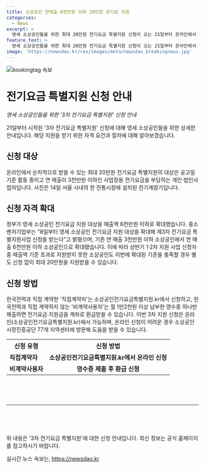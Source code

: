 ```yaml
---
title: 소상공인 연매출 6천만원 이하 20만원 전기료 지원
categories:
  - News
excerpt: >
  영세 소상공인들을 위한 최대 20만원 전기요금 특별지원 신청이 오는 21일부터 온라인에서 가능해진다. 활동 중인 소상공인 중 연 매출이 3천만원 이하이고 사업장용 전기요금을 부담하는 사업자가 대상이며, 최초 공고일인 2월 15일 기준으로 매출액 6천만원 이하인 영세 소상공인도 확대 대상이다. 기존에는 매월 영수증을 제출해야 했지만 이제는 온라인 신청을 통해 간편하게 지원받을 수 있다.
feature_text: >
  영세 소상공인들을 위한 최대 20만원 전기요금 특별지원 신청이 오는 21일부터 온라인에서 가능해진다. 활동 중인 소상공인 중 연 매출이 3천만원 이하이고 사업장용 전기요금을 부담하는 사업자가 대상이며, 최초 공고일인 2월 15일 기준으로 매출액 6천만원 이하인 영세 소상공인도 확대 대상이다. 기존에는 매월 영수증을 제출해야 했지만 이제는 온라인 신청을 통해 간편하게 지원받을 수 있다.
image: 'https://newsdao.kr/res/images/meta/newsdao_breakingnews.jpg'
---
```


<p><img src="https://newsdao.kr/res/images/meta/newsdao_breakingnews.jpg" alt="bookingtag 속보" /></p>

<h1 data-ke-size="size24">전기요금 특별지원 신청 안내</h1>

<p data-ke-size="size16"><i>영세 소상공인들을 위한 '3차 전기요금 특별지원' 신청 안내</i></p>

<p data-ke-size="size16">21일부터 시작된 '3차 전기요금 특별지원' 신청에 대해 영세 소상공인들을 위한 상세한 안내입니다. 해당 지원을 받기 위한 자격 요건과 절차에 대해 알아보겠습니다.</p>

<h2 data-ke-size="size26">신청 대상</h2>

<p data-ke-size="size16">온라인에서 순차적으로 받을 수 있는 최대 20만원 전기요금 특별지원의 대상은 공고일 기준 활동 중이고 연 매출이 3천만원 이하인 사업장용 전기요금을 부담하는 개인·법인사업자입니다. 사진은 14일 서울 시내의 한 전통시장에 설치된 전기계량기입니다.</p>

<h2 data-ke-size="size26">신청 자격 확대</h2>

<p data-ke-size="size16">정부가 영세 소상공인 전기요금 지원 대상을 매출액 6천만원 이하로 확대했습니다. 중소벤처기업부는 "8일부터 영세 소상공인 전기요금 지원 대상을 확대해 제3차 전기요금 특별지원사업 신청을 받는다"고 밝혔으며, 기존 연 매출 3천만원 이하 소상공인에서 연 매출 6천만원 이하 소상공인으로 확대됐습니다. 이에 따라 상반기 1·2차 지원 사업 신청자 중 매출액 기준 초과로 지원받지 못한 소상공인도 이번에 확대된 기준을 충족할 경우 별도 신청 없이 최대 20만원을 지원받을 수 있습니다.</p>

<h2 data-ke-size="size26">신청 방법</h2>

<p data-ke-size="size16">한국전력과 직접 계약한 '직접계약자'는 소상공인전기요금특별지원.kr에서 신청하고, 한국전력과 직접 계약하지 않는 '비계약사용자'는 월 1만2천원 이상 납부한 영수증 하나만 제출하면 전기요금 지원금을 계좌로 환급받을 수 있습니다. 이번 3차 지원 신청은 온라인(소상공인전기요금특별지원.kr)에서 가능하며, 온라인 신청이 어려운 경우 소상공인시장진흥공단 77개 지역센터에 방문해 도움을 받을 수 있습니다.</p>

<table>
    <tr>
        <th>신청 유형</th>
        <th>신청 방법</th>
    </tr>
    <tr>
        <td><b>직접계약자</b></td>
        <td style="text-align: center; height: 17px;"><b>소상공인전기요금특별지원.kr에서 온라인 신청</b></td>
    </tr>
    <tr>
        <td><b>비계약사용자</b></td>
        <td style="text-align: center; height: 17px;"><b>영수증 제출 후 환급 신청</b></td>
    </tr>
</table>

<p data-ke-size="size16">&nbsp;</p>

<p data-ke-size="size16">&nbsp;</p>

<hr data-ke-size="wide" />

<p data-ke-size="size16">&nbsp;</p>

<p data-ke-size="size16">&nbsp;</p>

<p data-ke-size="size16">위 내용은 '3차 전기요금 특별지원'에 대한 신청 안내입니다. 최신 정보는 공식 홈페이지를 참고하시기 바랍니다.</p>
실시간 뉴스 속보는, <a href="https://newsdao.kr" rel="dofollow">https://newsdao.kr</a>


